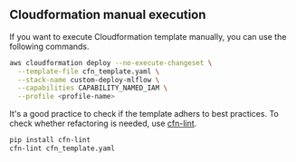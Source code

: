 ## Cloudformation manual execution
If you want to execute Cloudformation template manually, you can use the following commands.

```bash
aws cloudformation deploy --no-execute-changeset \
  --template-file cfn_template.yaml \
  --stack-name custom-deploy-mlflow \
  --capabilities CAPABILITY_NAMED_IAM \
  --profile <profile-name>
```

It's a good practice to check if the template adhers to best practices. To check whether refactoring is needed, use [cfn-lint](https://github.com/aws-cloudformation/cfn-lint).

```bash
pip install cfn-lint
cfn-lint cfn_template.yaml
```
